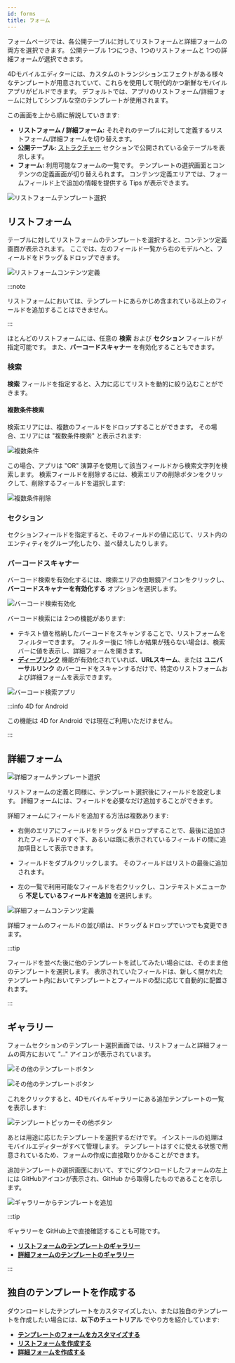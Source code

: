 ```yaml
---
id: forms
title: フォーム
---
```


フォームページでは、各公開テーブルに対してリストフォームと詳細フォームの両方を選択できます。 公開テーブル 1つにつき、1つのリストフォームと 1つの詳細フォームが選択できます。

4Dモバイルエディターには、カスタムのトランジションエフェクトがある様々なテンプレートが用意されていて、これらを使用して現代的かつ新鮮なモバイルアプリがビルドできます。 デフォルトでは、アプリのリストフォーム/詳細フォームに対してシンプルな空のテンプレートが使用されます。

この画面を上から順に解説していきます:

* **リストフォーム / 詳細フォーム:** それぞれのテーブルに対して定義するリストフォーム/詳細フォームを切り替えます。
* **公開テーブル:** [ストラクチャー](structure.md) セクションで公開されている全テーブルを表示します。
* **フォーム:** 利用可能なフォームの一覧です。 テンプレートの選択画面とコンテンツの定義画面が切り替えられます。 コンテンツ定義エリアでは、フォームフィールド上で追加の情報を提供する Tips が表示できます。


![リストフォームテンプレート選択](img/Forms-section-templates-selection-4D-for-iOS.png)



## リストフォーム

テーブルに対してリストフォームのテンプレートを選択すると、コンテンツ定義画面が表示されます。 ここでは、左のフィールド一覧から右のモデルへと、フィールドをドラッグ＆ドロップできます。

![リストフォームコンテンツ定義](img/Forms-section-content-definition-4D-for-iOS.png)

:::note

リストフォームにおいては、テンプレートにあらかじめ含まれている以上のフィールドを追加することはできません。

:::

ほとんどのリストフォームには、任意の **検索** および **セクション** フィールドが指定可能です。 また、**バーコードスキャナー** を有効化することもできます。


### 検索

**検索** フィールドを指定すると、入力に応じてリストを動的に絞り込むことができます。

#### 複数条件検索

検索エリアには、複数のフィールドをドロップすることができます。 その場合、エリアには "複数条件検索" と表示されます:

![複数条件](img/multi-criteria.png)

この場合、アプリは "OR" 演算子を使用して該当フィールドから検索文字列を検索します。 検索フィールドを削除するには、検索エリアの削除ボタンをクリックして、削除するフィールドを選択します:

![複数条件削除](img/multi-criteria-search-forms-section-remove-fields.png)


### セクション

セクションフィールドを指定すると、そのフィールドの値に応じて、リスト内のエンティティをグループ化したり、並べ替えしたりします。



### バーコードスキャナー

バーコード検索を有効化するには、検索エリアの虫眼鏡アイコンをクリックし、**バーコードスキャナーを有効化する** オプションを選択します。

![バーコード検索有効化](img/project-editor-Qrcode-barcode-search-4D-for-iOS.gif)

バーコード検索には 2つの機能があります:

* テキスト値を格納したバーコードをスキャンすることで、リストフォームをフィルターできます。 フィルター後に 1件しか結果が残らない場合は、検索バーに値を表示し、詳細フォームを開きます。
* [**ディープリンク**](../special-features/deep-linking.md) 機能が有効化されていれば、**URLスキーム**、または **ユニバーサルリンク** のバーコードをスキャンするだけで、特定のリストフォームおよび詳細フォームを表示できます。

![バーコード検索アプリ](img/text-Qrcode-barcode-search-4D-for-iOS.gif)

:::info 4D for Android

この機能は 4D for Android では現在ご利用いただけません。

:::

## 詳細フォーム

![詳細フォームテンプレート選択](img/Forms-section-detail-form-templates-selection-4D-for-iOS.png)

リストフォームの定義と同様に、テンプレート選択後にフィールドを設定します。 詳細フォームには、フィールドを必要なだけ追加することができます。

詳細フォームにフィールドを追加する方法は複数あります:

* 右側のエリアにフィールドをドラッグ＆ドロップすることで、最後に追加されたフィールドのすぐ下、あるいは既に表示されているフィールドの間に追加項目として表示できます。

* フィールドをダブルクリックします。 そのフィールドはリストの最後に追加されます。

* 左の一覧で利用可能なフィールドを右クリックし、コンテキストメニューから **不足しているフィールドを追加** を選択します。

![詳細フォームコンテンツ定義](img/Forms-section-detail-form-content-definition-4D-for-iOS.png)


詳細フォームのフィールドの並び順は、ドラッグ＆ドロップでいつでも変更できます。

:::tip

フィールドを並べた後に他のテンプレートを試してみたい場合には、そのまま他のテンプレートを選択します。 表示されていたフィールドは、新しく開かれたテンプレート内においてテンプレートとフィールドの型に応じて自動的に配置されます。

:::


## ギャラリー

フォームセクションのテンプレート選択画面では、リストフォームと詳細フォームの両方において "..." アイコンが表示されています。

![その他のテンプレートボタン](img/more.png)

![その他のテンプレートボタン](img/Forms-more-button.png)

これをクリックすると、4Dモバイルギャラリーにある追加テンプレートの一覧を表示します:

![テンプレートピッカーその他ボタン](img/Forms-template-gallery.png)

あとは用途に応じたテンプレートを選択するだけです。 インストールの処理はモバイルエディターがすべて管理します。 テンプレートはすぐに使える状態で用意されているため、フォームの作成に直接取りかかることができます。

追加テンプレートの選択画面において、すでにダウンロードしたフォームの左上には GitHubアイコンが表示され、GitHub から取得したものであることを示します。

![ギャラリーからテンプレートを追加](img/indicator-template-github.png)


:::tip

ギャラリーを GitHub上で直接確認することも可能です。
- [**リストフォームのテンプレートのギャラリー**](https://4d-for-ios.github.io/gallery/#/type/list-detail/picker/0)
- [**詳細フォームのテンプレートのギャラリー**](https://4d-for-ios.github.io/gallery/#/type/form-detail/picker/0)

:::

## 独自のテンプレートを作成する

ダウンロードしたテンプレートをカスタマイズしたい、または独自のテンプレートを作成したい場合には、**以下のチュートリアル** でやり方を紹介しています:

- [**テンプレートのフォームをカスタマイズする**](../tutorials/gallery/update-gallery-template.md)
- [**リストフォームを作成する**](../tutorials/creating-list-forms/list-form-template.md)
- [**詳細フォームを作成する**](../tutorials/creating-detail-forms/detail-form-template.md)